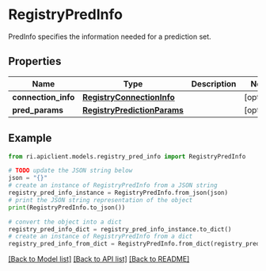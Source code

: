 # RegistryPredInfo

PredInfo specifies the information needed for a prediction set.

## Properties

Name | Type | Description | Notes
------------ | ------------- | ------------- | -------------
**connection_info** | [**RegistryConnectionInfo**](RegistryConnectionInfo.md) |  | [optional] 
**pred_params** | [**RegistryPredictionParams**](RegistryPredictionParams.md) |  | [optional] 

## Example

```python
from ri.apiclient.models.registry_pred_info import RegistryPredInfo

# TODO update the JSON string below
json = "{}"
# create an instance of RegistryPredInfo from a JSON string
registry_pred_info_instance = RegistryPredInfo.from_json(json)
# print the JSON string representation of the object
print(RegistryPredInfo.to_json())

# convert the object into a dict
registry_pred_info_dict = registry_pred_info_instance.to_dict()
# create an instance of RegistryPredInfo from a dict
registry_pred_info_from_dict = RegistryPredInfo.from_dict(registry_pred_info_dict)
```
[[Back to Model list]](../README.md#documentation-for-models) [[Back to API list]](../README.md#documentation-for-api-endpoints) [[Back to README]](../README.md)

